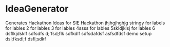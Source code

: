 # IdeaGenerator
Generates Hackathon Ideas for SIE Hackathon
jhjhgjhghjg
stringy
for labels
for lables 2
for lables 3
for lables 4ssss
for lables 5skldjklsj
for lables 6
dsflkjdsklf
sdfsdfs
d;'fsd;flk
sdfkdlf
sdfsdafdsf
asfsdfdsf
demo setup
dsl;fksdl;f
dsfl;sdkf
